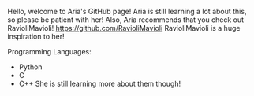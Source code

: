Hello, welcome to Aria's GitHub page!
Aria is still learning a lot about this, so please be patient with her!
Also, Aria recommends that you check out RavioliMavioli!
https://github.com/RavioliMavioli
RavioliMavioli is a huge inspiration to her!

Programming Languages:
- Python
- C
- C++
She is still learning more about them though!

<!---
AriaCrestia/AriaCrestia is a ✨ special ✨ repository because its `README.md` (this file) appears on your GitHub profile.
You can click the Preview link to take a look at your changes.
--->
